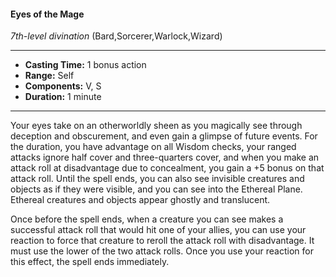 #### Eyes of the Mage
*7th-level divination* (Bard,Sorcerer,Warlock,Wizard)
___
- **Casting Time:** 1 bonus action
- **Range:** Self
- **Components:** V, S
- **Duration:** 1 minute
---
Your eyes take on an otherworldly sheen as you magically see through deception and obscurement, and even gain a glimpse of future events. For the duration, you have advantage on all Wisdom checks, your ranged attacks ignore half cover and three-quarters cover, and when you make an attack roll at disadvantage due to concealment, you gain a +5 bonus on that attack roll. Until the spell ends, you can also see invisible creatures and objects as if they were visible, and you can see into the Ethereal Plane. Ethereal creatures and objects appear ghostly and translucent.

Once before the spell ends, when a creature you can see makes a successful attack roll that would hit one of your allies, you can use your reaction to force that creature to reroll the attack roll with disadvantage. It must use the lower of the two attack rolls. Once you use your reaction for this effect, the spell ends immediately.
